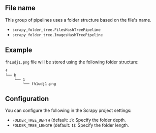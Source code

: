 ## File name

This group of pipelines uses a folder structure based on the file's name.

 - `scrapy_folder_tree.FilesHashTreePipeline`
 - `scrapy_folder_tree.ImagesHashTreePipeline`

## Example

`fh1udj1.png` file will be stored using the following folder structure:

```
f
└── h
    └── 1
        └── fh1udj1.png
```

## Configuration

You can configure the following in the Scrapy project settings:

 - `FOLDER_TREE_DEPTH` (default: `3`): Specify the folder depth.
 - `FOLDER_TREE_LENGTH` (default: `1`): Specify the folder length.